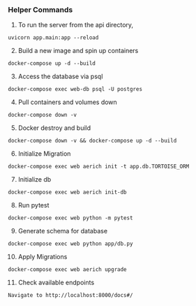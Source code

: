 ### Helper Commands

1. To run the server from the api directory,

```
uvicorn app.main:app --reload
```

2. Build a new image and spin up containers

```
docker-compose up -d --build
```

3. Access the database via psql

```
docker-compose exec web-db psql -U postgres
```

4. Pull containers and volumes down

```
docker-compose down -v
```

5. Docker destroy and build

```
docker-compose down -v && docker-compose up -d --build
```

6. Initialize Migration

```
docker-compose exec web aerich init -t app.db.TORTOISE_ORM
```

7. Initialize db

```
docker-compose exec web aerich init-db
```

8. Run pytest

```
docker-compose exec web python -m pytest
```

9. Generate schema for database

```
docker-compose exec web python app/db.py
```

10. Apply Migrations

```
docker-compose exec web aerich upgrade
```

11. Check available endpoints

```
Navigate to http://localhost:8000/docs#/
```
